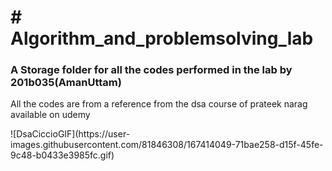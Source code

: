 <h1># Algorithm_and_problemsolving_lab</h1>
<h3>A Storage folder for all the codes performed in the lab by 201b035(AmanUttam)</h3>
All the codes are from a reference from the dsa course of prateek narag available on udemy<p>
![DsaCiccioGIF](https://user-images.githubusercontent.com/81846308/167414049-71bae258-d15f-45fe-9c48-b0433e3985fc.gif)

